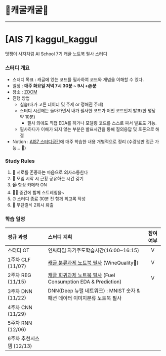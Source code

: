 # 🐸캐굴캐굴🐸
---
# [AIS 7] kaggul_kaggul 
멋쟁이 사자처럼 AI School 7기
캐글 노트북 필사 스터디 

### 스터디 개요
- 스터디 목표 : 캐글에 있는 코드를 필사하여 코드와 개념을 이해할 수 있다.
- 일정 : **매주 화요일 저녁 7시 30분 ~ 9시 +@분**
- 장소 : [ZOOM](https://us06web.zoom.us/j/89609880905?pwd=SlpmY3ZXVStUZnZNVDkvb2RjZFJzQT09)
- 진행 방법
    - 실습(내가 고른 데이터 및 주제 or 정해진 주제)
    - 스터디 시간에는 돌아가면서 내가 필사한 코드가 어떤 코드인지 발표(한 명당 약 10분)
        - 필사 외에도 직접 EDA를 하거나 모델링 코드를 스스로 짜서 발표도 가능. 
    - 필사하다가 이해가 되지 않는 부분은 발표시간을 통해 질의응답 및 토론으로 해결 
- Notion : [AIS7 스터디공간](https://www.notion.so/likelion-aischool/d791f46146bc48d7bd3bfcd7f890b9e6)에 매주 학습한 내용 개별적으로 정리 (수강생만 접근 가능... 🐸)

### Study Rules
1. 💓 서로를 존중하는 마음으로 의사소통한다
2. 💞 모임 시작 시 근황 공유하는 시간 갖기 
3. 📹 항상 카메라 ON
4. 🧘‍♂️ 중간에 함께 스트레칭을~
5. ⏰ 스터디 종료 30분 전 함께 회고록 작성
6. 🚫 무단결석 2회시 퇴출

### 학습 일정
| 정규 과정 | 스터디 계획 | 참여 여부 |
| :--- | :--- | :---: |
| 스터디 OT | 인싸타임 자기주도학습시간(16:00~16:15) | V |
| 1주차 CLF (11/07) | [캐글 분류과제 노트북 필사](https://github.com/LJEDD2/kaggul_kaggul_study/blob/main/WineQualityDataset/%5Bkaggul%5D_WineQuality%F0%9F%8D%B7ipynb.ipynb) (WineQuality🍷) | V |
| 2주차 REG (11/15) | [캐글 회귀과제 노트북 필사](https://github.com/LJEDD2/kaggul_kaggul_study/blob/main/Auto-mpg%20dataset/%5BKaggul%5D%20Fuel%20Consumption%20EDA%20%26%20Prediction%20(Pycaret).ipynb) (Fuel Consumption EDA & Prediction)| V |
| 3주차 DNN (11/22) | DNN(Deep 뉴럴 네트워크) : MNIST 숫자 & 패션 데이터 이미지분류 노트북 필사  |  |
| 4주차 CNN (11/29) |  |  |
| 5주차 RNN (12/06) |  |  |
| 6주차 추천시스템 (12/13) | |  |
